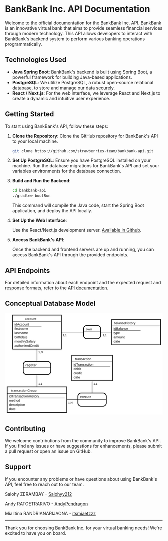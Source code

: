 # BankBank Inc. API Documentation

Welcome to the official documentation for the BankBank Inc. API. BankBank is an innovative virtual bank that aims to provide seamless financial services through modern technology. This API allows developers to interact with BankBank's backend system to perform various banking operations programmatically.

## Technologies Used

- **Java Spring Boot**: BankBank's backend is built using Spring Boot, a powerful framework for building Java-based applications.
- **PostgreSQL**: We utilize PostgreSQL, a robust open-source relational database, to store and manage our data securely.
- **React / Next.js**: For the web interface, we leverage React and Next.js to create a dynamic and intuitive user experience.

## Getting Started

To start using BankBank's API, follow these steps:

1. **Clone the Repository**: Clone the GitHub repository for BankBank's API to your local machine.

   ```bash
   git clone https://github.com/strawberries-team/bankbank-api.git
   ```

2. **Set Up PostgreSQL**: Ensure you have PostgreSQL installed on your machine. Run the database migrations for BankBank's API and set your variables environments for the database connection. 

3. **Build and Run the Backend**:

   ```bash
   cd bankbank-api
   ./gradlew bootRun
   ```

   This command will compile the Java code, start the Spring Boot application, and deploy the API locally.

4. **Set Up the Web Interface**:

    Use the React/Next.js development server. [Available in Github](https://github.com/strawberries-team/bankbank-ui).

5. **Access BankBank's API**:

   Once the backend and frontend servers are up and running, you can access BankBank's API through the provided endpoints.

## API Endpoints

For detailed information about each endpoint and the expected request and response formats, refer to the [API documentation](./docs/openapi.yaml).

## Conceptual Database Model

![Bank Bank - Conceptual Data Model](./docs/db/bankbank-diagram.svg)

## Contributing

We welcome contributions from the community to improve BankBank's API. If you find any issues or have suggestions for enhancements, please submit a pull request or open an issue on GitHub.

## Support

If you encounter any problems or have questions about using BankBank's API, feel free to reach out to our team.

Salohy ZERAMBAY - [Salohyy212](https://github.com/Salohyy212)

Andy RATOETRARIVO - [AndyPendragon](https://github.com/AndyPendragon)

Mialitina RANDRIANARIJAONA - [itsmiaetzzz](https://github.com/itsmiaetzzz)

---

Thank you for choosing BankBank Inc. for your virtual banking needs! We're excited to have you on board.
